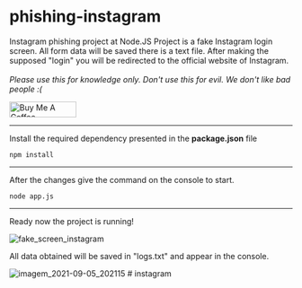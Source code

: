 # phishing-instagram
Instagram phishing project at Node.JS
Project is a fake Instagram login screen. All form data will be saved there is a text file. After making the supposed "login" you will be redirected to the official website of Instagram.<br/><br/>
_Please use this for knowledge only. Don't use this for evil. We don't like bad people :(_

<a href="https://www.buymeacoffee.com/paulojunqueira" target="_blank"><img src="https://cdn.buymeacoffee.com/buttons/default-orange.png" alt="Buy Me A Coffee" height="28" width="119"></a>

---
Install the required dependency presented in the **package.json** file
```
npm install
```
---
After the changes give the command on the console to start.
```
node app.js
```
---
Ready now the project is running!

![fake_screen_instagram](https://i.imgur.com/wCajqSH.png)

All data obtained will be saved in "logs.txt" and appear in the console.

![imagem_2021-09-05_202115](https://user-images.githubusercontent.com/48892662/132144120-133771bc-573b-4859-9af6-2f9c83cb387a.png)
#   i n s t a g r a m 
 


<!-- ss -->
 